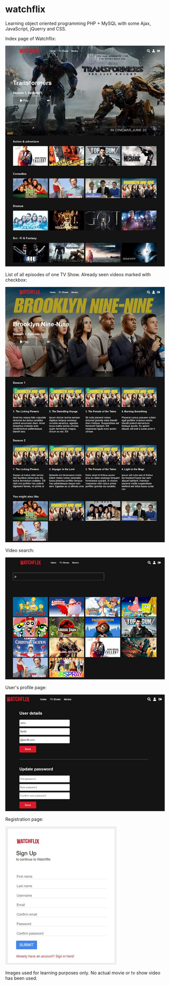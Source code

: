 # watchflix
Learning object oriented programming PHP + MySQL with some Ajax, JavaScript, jQuerry and CSS.

Index page of Watchflix:

![watchflix](readme-screenshots/watchflix-index.jpg)


List of all episodes of one TV Show. Already seen videos marked with checkbox:

![watchflix](readme-screenshots/watchflix-tv-series.jpg)


Video search:

![watchflix](readme-screenshots/watchflix-search.jpg)


User's profile page:

![watchflix](readme-screenshots/watchflix-profile.jpg)


Registration page:

![watchflix](readme-screenshots/watchflix-register.jpg)

Images used for learning purposes only.
No actual movie or tv show video has been used.